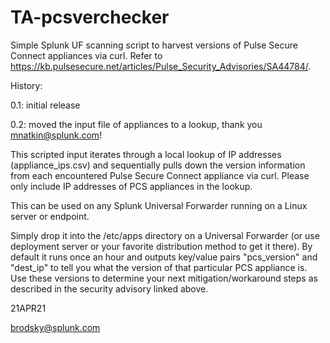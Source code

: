 # TA-pcsverchecker

Simple Splunk UF scanning script to harvest versions of Pulse Secure Connect appliances via curl. Refer to https://kb.pulsesecure.net/articles/Pulse_Security_Advisories/SA44784/.

History:

0.1: initial release

0.2: moved the input file of appliances to a lookup, thank you mnatkin@splunk.com!

This scripted input iterates through a local lookup of IP addresses (appliance_ips.csv) and sequentially pulls down the version information from each encountered Pulse Secure Connect appliance via curl. Please only include IP addresses of PCS appliances in the lookup.

This can be used on any Splunk Universal Forwarder running on a Linux server or endpoint. 

Simply drop it into the /etc/apps directory on a Universal Forwarder (or use deployment server or your favorite distribution method to get it there). By default it runs once an hour and outputs key/value pairs "pcs_version" and "dest_ip" to tell you what the version of that particular PCS appliance is. Use these versions to determine your next mitigation/workaround steps as described in the security advisory linked above.

21APR21

brodsky@splunk.com
